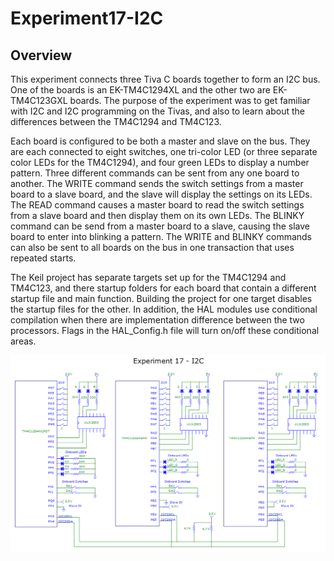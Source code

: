 # Experiment17-I2C

## Overview
This experiment connects three Tiva C boards together to form an I2C bus.  One of the boards is an EK-TM4C1294XL and the other two are EK-TM4C123GXL boards.  The purpose of the experiment was to get familiar with I2C and I2C programming on the Tivas, and also to learn about the differences between the TM4C1294 and TM4C123.  

Each board is configured to be both a master and slave on the bus.  They are each connected to eight switches, one tri-color LED (or three separate color LEDs for the TM4C1294), and four green LEDs to display a number pattern. Three different commands can be sent from any one board to another.  The WRITE command sends the switch settings from a master board to a slave board, and the slave will display the settings on its LEDs.  The READ command causes a master board to read the switch settings from a slave board and then display them on its own LEDs.  The BLINKY command can be send from a master board to a slave, causing the slave board to enter into blinking a pattern.  The WRITE and BLINKY commands can also be sent to all boards on the bus in one transaction that uses repeated starts.

The Keil project has separate targets set up for the TM4C1294 and TM4C123, and there startup folders for each board that contain a different startup file and main function.  Building the project for one target disables the startup files for the other.  In addition, the HAL modules use conditional compilation when there are implementation difference between the two processors.  Flags in the HAL_Config.h file will turn on/off these conditional areas.
 
![Experiment17-I2C](Experiment17-I2C-circuit.png)  